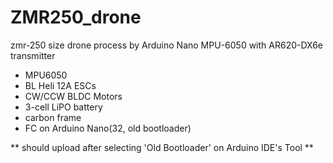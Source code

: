 # ZMR250_drone
zmr-250 size drone
process by Arduino Nano
MPU-6050 with AR620-DX6e transmitter

- MPU6050
- BL Heli 12A ESCs
- CW/CCW BLDC Motors
- 3-cell LiPO battery
- carbon frame
- FC on Arduino Nano(32, old bootloader)

** should upload after selecting 'Old Bootloader' on Arduino IDE's Tool **
